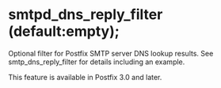 # smtpd_dns_reply_filter (default:empty); 

 Optional filter for Postfix SMTP server DNS lookup results.
See smtp_dns_reply_filter for details including an example.


 This feature is available in Postfix 3.0 and later. 


